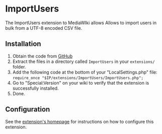 # ImportUsers

The ImportUsers extension to MediaWIki allows Allows to import users in bulk from a UTF-8 encoded CSV file.

## Installation
1. Obtain the code from [GitHub](https://github.com/kghbln/ImportUsers)
2. Extract the files in a directory called ``ImportUsers`` in your ``extensions/`` folder.
3. Add the following code at the bottom of your "LocalSettings.php" file:<br />``require_once "$IP/extensions/ImportUsers/ImportUsers.php";``
4. Go to "Special:Version" on your wiki to verify that the extension is successfully installed.
5. Done.

## Configuration
See the [extension's homepage](https://www.mediawiki.org/wiki/Extension:ImportUsers) for instructions on how to configure this extension.
